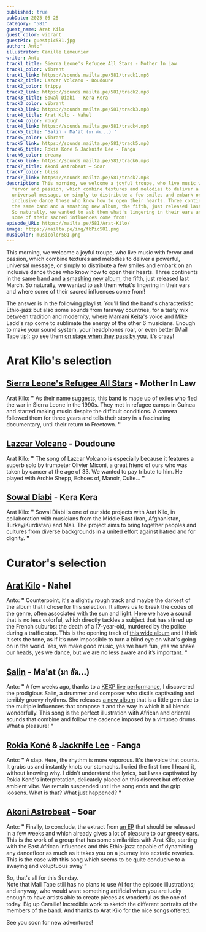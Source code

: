 ```yaml
---
published: true
pubDate: 2025-05-25
category: "581"
guest_name: Arat Kilo
guest_color: vibrant
guestPic: guestpic581.jpg
author: Anto"
illustrator: Camille Lemeunier
writer: Anto
track1_title: Sierra Leone's Refugee All Stars - Mother In Law
track1_color: vibrant
track1_link: https://sounds.mailta.pe/581/track1.mp3
track2_title: Lazcar Volcano - Doudoune
track2_color: trippy
track2_link: https://sounds.mailta.pe/581/track2.mp3
track3_title: Sowal Diabi - Kera Kera
track3_color: vibrant
track3_link: https://sounds.mailta.pe/581/track3.mp3
track4_title: Arat Kilo - Nahel
track4_color: rough
track4_link: https://sounds.mailta.pe/581/track4.mp3
track5_title: "Salin - Ma'at (มา อัด...) "
track5_color: vibrant
track5_link: https://sounds.mailta.pe/581/track5.mp3
track6_title: Rokia Koné & Jacknife Lee - Fanga
track6_color: dreamy
track6_link: https://sounds.mailta.pe/581/track6.mp3
track7_title: Akoni Astrobeat – Soar
track7_color: bliss
track7_link: https://sounds.mailta.pe/581/track7.mp3
description: This morning, we welcome a joyful troupe, who live music with
  fervor and passion, which combine textures and melodies to deliver a powerful,
  universal message, or simply to distribute a few smiles and embark on an
  inclusive dance those who know how to open their hearts. Three continents in
  the same band and a smashing new album, the fifth, just released last March.
  So naturally, we wanted to ask them what's lingering in their ears and where
  some of their sacred influences come from!
episode_URL: https://mailta.pe/581/Arat-Kilo/
image: https://mailta.pe/img/fbPic581.png
musiColor: musicolor581.png
---
```

This morning, we welcome a joyful troupe, who live music with fervor and passion, which combine textures and melodies to deliver a powerful, universal message, or simply to distribute a few smiles and embark on an inclusive dance those who know how to open their hearts. Three continents in the same band and [a smashing new album](https://accordscroises.bandcamp.com/album/danama), the fifth, just released last March. So naturally, we wanted to ask them what's lingering in their ears and where some of their sacred influences come from!

The answer is in the following playlist. You'll find the band's characteristic Ethio-jazz but also some sounds from faraway countries, for a tasty mix between tradition and modernity, where Mamani Keita's voice and Mike Ladd's rap come to sublimate the energy of the other 6 musicians. Enough to make your sound system, your headphones roar, or even better \[Mail Tape tip]: go see them [on stage when they pass by you](https://www.bandsintown.com/a/1329989-arat-kilo?came_from=257&utm_medium=web&utm_source=home&utm_campaign=search_bar), it's crazy!

# Arat Kilo's selection

## [Sierra Leone's Refugee All Stars](https://sierraleonesrefugeeallstars.bandcamp.com/) - Mother In Law

 Arat Kilo: **"** As their name suggests, this band is made up of exiles who fled the war in Sierra Leone in the 1990s. They met in refugee camps in Guinea and started making music despite the difficult conditions. A camera followed them for three years and tells their story in a fascinating documentary, until their return to Freetown. **"** 

## [Lazcar Volcano](https://lazcarvolcano.bandcamp.com/) - Doudoune

 Arat Kilo: **"** The song of Lazcar Volcano is especially because it features a superb solo by trumpeter Olivier Miconi, a great friend of ours who was taken by cancer at the age of 33. We wanted to pay tribute to him. He played with Archie Shepp, Echoes of, Manoir, Culte... **"** 

## [Sowal Diabi](https://kaboulbamako.bandcamp.com) - Kera Kera

 Arat Kilo: **"** Sowal Diabi is one of our side projects with Arat Kilo, in collaboration with musicians from the Middle East (Iran, Afghanistan, Turkey/Kurdistan) and Mali. The project aims to bring together peoples and cultures from diverse backgrounds in a united effort against hatred and for dignity. **"** 

# Curator's selection

## [Arat Kilo](https://accordscroises.bandcamp.com/album/danama) - Nahel

 Anto: **"** Counterpoint, it's a slightly rough track and maybe the darkest of the album that I chose for this selection. It allows us to break the codes of the genre, often associated with the sun and light. Here we have a sound that is no less colorful, which directly tackles a subject that has stirred up the French suburbs: the death of a 17-year-old, murdered by the police during a traffic stop. This is the opening track of [this wide album](https://accordscroises.bandcamp.com/album/danama) and I think it sets the tone, as if it’s now impossible to turn a blind eye on what's going on in the world. Yes, we make good music, yes we have fun, yes we shake our heads, yes we dance, but we are no less aware and it’s important. **"** 

## [Salin](https://salinmusic.bandcamp.com/) - Ma'at (มา อัด...)

 Anto: **"** A few weeks ago, thanks to a [KEXP live performance](https://youtu.be/oaZKr1hlXvw?si=Z_sLNavYZQs3Up_m), I discovered the prodigious Salin, a drummer and composer who distils captivating and terribly groovy rhythms. She releases [a new album](https://akoniastrobeat.bandcamp.com/album/soar-ep-pre-sale) that is a little gem due to the multiple influences that compose it and the way in which it all blends wonderfully. This song is the perfect illustration with African and oriental sounds that combine and follow the cadence imposed by a virtuoso drums. What a pleasure! **"** 

## [Rokia Koné](https://rokiakone.bandcamp.com/) & [Jacknife Lee](https://thejacknifelee.bandcamp.com/) - Fanga

 Anto: **"** A slap. Here, the rhythm is more vaporous. It's the voice that counts. It grabs us and instantly knots our stomachs. I cried the first time I heard it, without knowing why. I didn't understand the lyrics, but I was captivated by Rokia Koné's interpretation, delicately placed on this discreet but effective ambient vibe. We remain suspended until the song ends and the grip loosens. What is that? What just happened? **"** 

## [Akoni Astrobeat](https://akoniastrobeat.bandcamp.com/album/soar-ep-pre-sale) – Soar

 Anto: **"** Finally, to conclude, the extract from [an EP](https://akoniastrobeat.bandcamp.com/album/soar-ep-pre-sale) that should be released in a few weeks and which already gives a lot of pleasure to our greedy ears. This is the work of a group that has some similarities with Arat Kilo, starting with the East African influences and this Ethio-jazz capable of dynamiting any dancefloor as much as it takes you on a journey into ecstatic reveries. This is the case with this song which seems to be quite conducive to a swaying and voluptuous sway **"** 



So, that's all for this Sunday.\
Note that Mail Tape still has no plans to use AI for the episode illustrations; and anyway, who would want something artificial when you are lucky enough to have artists able to create pieces as wonderful as the one of today. Big up Camille! Incredible work to sketch the different portraits of the members of the band. And thanks to Arat Kilo for the nice songs offered.

See you soon for new adventures!
